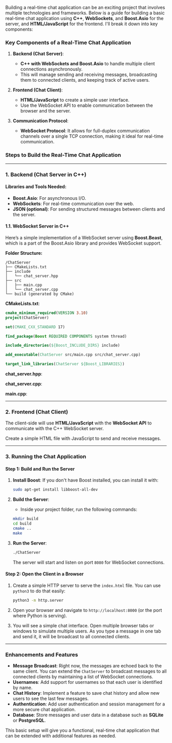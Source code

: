  
Building a real-time chat application can be an exciting project that involves multiple technologies and frameworks. Below is a guide for building a basic real-time chat application using **C++**, **WebSockets**, and **Boost.Asio** for the server, and **HTML/JavaScript** for the frontend. I'll break it down into key components:

### **Key Components of a Real-Time Chat Application**

1. **Backend (Chat Server)**:
   - **C++ with WebSockets and Boost.Asio** to handle multiple client connections asynchronously.
   - This will manage sending and receiving messages, broadcasting them to connected clients, and keeping track of active users.

2. **Frontend (Chat Client)**:
   - **HTML/JavaScript** to create a simple user interface.
   - Use the WebSocket API to enable communication between the browser and the server.

3. **Communication Protocol**:
   - **WebSocket Protocol**: It allows for full-duplex communication channels over a single TCP connection, making it ideal for real-time communication.

### **Steps to Build the Real-Time Chat Application**

---

### **1. Backend (Chat Server in C++)**

#### **Libraries and Tools Needed**:

- **Boost.Asio**: For asynchronous I/O.
- **WebSockets**: For real-time communication over the web.
- **JSON (optional)**: For sending structured messages between clients and the server.

#### **1.1. WebSocket Server in C++**

Here’s a simple implementation of a WebSocket server using **Boost.Beast**, which is a part of the Boost.Asio library and provides WebSocket support.

**Folder Structure:**
```
/ChatServer
├── CMakeLists.txt
├── include
│   └── chat_server.hpp
├── src
│   ├── main.cpp
│   └── chat_server.cpp
└── build (generated by CMake)
```

**CMakeLists.txt**:
```cmake
cmake_minimum_required(VERSION 3.10)
project(ChatServer)

set(CMAKE_CXX_STANDARD 17)

find_package(Boost REQUIRED COMPONENTS system thread)

include_directories(${Boost_INCLUDE_DIRS} include)

add_executable(ChatServer src/main.cpp src/chat_server.cpp)

target_link_libraries(ChatServer ${Boost_LIBRARIES})
```

**chat_server.hpp**:

**chat_server.cpp**:

**main.cpp**:

---

### **2. Frontend (Chat Client)**

The client-side will use **HTML/JavaScript** with the **WebSocket API** to communicate with the C++ WebSocket server.

Create a simple HTML file with JavaScript to send and receive messages.


---

### **3. Running the Chat Application**

#### **Step 1: Build and Run the Server**

1. **Install Boost**: If you don't have Boost installed, you can install it with:

   ```bash
   sudo apt-get install libboost-all-dev
   ```

2. **Build the Server**:

   - Inside your project folder, run the following commands:

   ```bash
   mkdir build
   cd build
   cmake ..
   make
   ```

3. **Run the Server**:

   ```bash
   ./ChatServer
   ```

   The server will start and listen on port `8080` for WebSocket connections.

#### **Step 2: Open the Client in a Browser**

1. Create a simple HTTP server to serve the `index.html` file. You can use `python3` to do that easily:

   ```bash
   python3 -m http.server
   ```

2. Open your browser and navigate to `http://localhost:8000` (or the port where Python is serving).

3. You will see a simple chat interface. Open multiple browser tabs or windows to simulate multiple users. As you type a message in one tab and send it, it will be broadcast to all connected clients.

---

### **Enhancements and Features**

- **Message Broadcast**: Right now, the messages are echoed back to the same client. You can extend the `ChatServer` to broadcast messages to all connected clients by maintaining a list of WebSocket connections.
- **Usernames**: Add support for usernames so that each user is identified by name.
- **Chat History**: Implement a feature to save chat history and allow new users to see the last few messages.
- **Authentication**: Add user authentication and session management for a more secure chat application.
- **Database**: Store messages and user data in a database such as **SQLite** or **PostgreSQL**.

This basic setup will give you a functional, real-time chat application that can be extended with additional features as needed.
